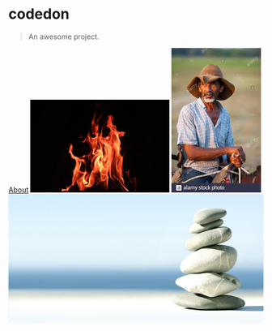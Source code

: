 # codedon

> An awesome project.

[About](/about)
![this is fire](images/download.jpeg)
![indigenous](images/localcowboy.jpeg)
![simple stone](images/simplicity-stones-bkgnd.jpg)